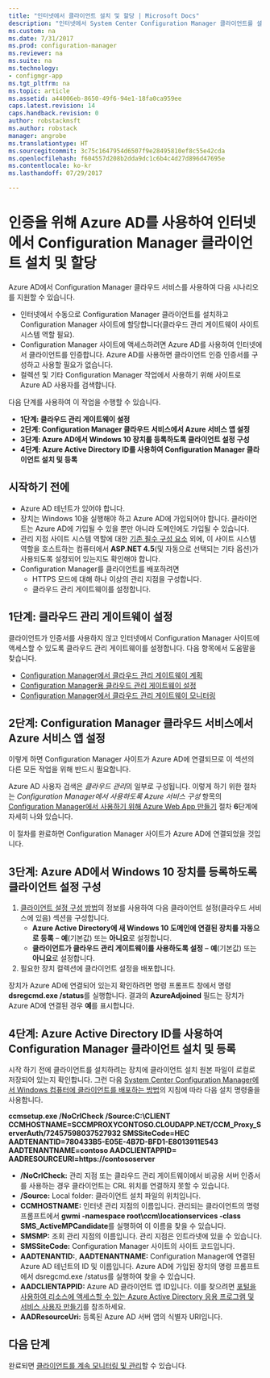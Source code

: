 ```yaml
---
title: "인터넷에서 클라이언트 설치 및 할당 | Microsoft Docs"
description: "인터넷에서 System Center Configuration Manager 클라이언트를 설치 및 할당합니다."
ms.custom: na
ms.date: 7/31/2017
ms.prod: configuration-manager
ms.reviewer: na
ms.suite: na
ms.technology:
- configmgr-app
ms.tgt_pltfrm: na
ms.topic: article
ms.assetid: a44006eb-8650-49f6-94e1-18fa0ca959ee
caps.latest.revision: 14
caps.handback.revision: 0
author: robstackmsft
ms.author: robstack
manager: angrobe
ms.translationtype: HT
ms.sourcegitcommit: 3c75c1647954d6507f9e28495810ef8c55e42cda
ms.openlocfilehash: f604557d208b2dda9dc1c6b4c4d27d896d47695e
ms.contentlocale: ko-kr
ms.lasthandoff: 07/29/2017

---
```


# <a name="install-and-assign-configuration-manager-clients-from-the-internet-using-azure-ad-for-authentication"></a>인증을 위해 Azure AD를 사용하여 인터넷에서 Configuration Manager 클라이언트 설치 및 할당

Azure AD에서 Configuration Manager 클라우드 서비스를 사용하여 다음 시나리오를 지원할 수 있습니다.

- 인터넷에서 수동으로 Configuration Manager 클라이언트를 설치하고 Configuration Manager 사이트에 할당합니다(클라우드 관리 게이트웨이 사이트 시스템 역할 필요).
- Configuration Manager 사이트에 액세스하려면 Azure AD를 사용하여 인터넷에서 클라이언트를 인증합니다. Azure AD를 사용하면 클라이언트 인증 인증서를 구성하고 사용할 필요가 없습니다.
- 컬렉션 및 기타 Configuration Manager 작업에서 사용하기 위해 사이트로 Azure AD 사용자를 검색합니다.

다음 단계를 사용하여 이 작업을 수행할 수 있습니다.

- **1단계: 클라우드 관리 게이트웨이 설정**
- **2단계: Configuration Manager 클라우드 서비스에서 Azure 서비스 앱 설정**
- **3단계: Azure AD에서 Windows 10 장치를 등록하도록 클라이언트 설정 구성**
- **4단계: Azure Active Directory ID를 사용하여 Configuration Manager 클라이언트 설치 및 등록**


## <a name="before-you-start"></a>시작하기 전에

- Azure AD 테넌트가 있어야 합니다.
- 장치는 Windows 10을 실행해야 하고 Azure AD에 가입되어야 합니다. 클라이언트는 Azure AD에 가입될 수 있을 뿐만 아니라 도메인에도 가입될 수 있습니다.
- 관리 지점 사이트 시스템 역할에 대한 [기존 필수 구성 요소](/sccm/core/plan-design/configs/site-and-site-system-prerequisites) 외에, 이 사이트 시스템 역할을 호스트하는 컴퓨터에서 **ASP.NET 4.5**(및 자동으로 선택되는 기타 옵션)가 사용되도록 설정되어 있는지도 확인해야 합니다.
- Configuration Manager를 클라이언트를 배포하려면
    - HTTPS 모드에 대해 하나 이상의 관리 지점을 구성합니다.
    - 클라우드 관리 게이트웨이를 설정합니다.

## <a name="step-1-set-up-the-cloud-management-gateway"></a>1단계: 클라우드 관리 게이트웨이 설정

클라이언트가 인증서를 사용하지 않고 인터넷에서 Configuration Manager 사이트에 액세스할 수 있도록 클라우드 관리 게이트웨이를 설정합니다. 다음 항목에서 도움말을 찾습니다. 

- [Configuration Manager에서 클라우드 관리 게이트웨이 계획](/sccm/core/clients/manage/plan-cloud-management-gateway)
- [Configuration Manager용 클라우드 관리 게이트웨이 설정](/sccm/core/clients/manage/setup-cloud-management-gateway)
- [Configuration Manager에서 클라우드 관리 게이트웨이 모니터링](/sccm/core/clients/manage/monitor-clients-cloud-management-gateway)

## <a name="step-2-set-up-the-azure-services-app-in-configuration-manager-cloud-services"></a>2단계: Configuration Manager 클라우드 서비스에서 Azure 서비스 앱 설정

이렇게 하면 Configuration Manager 사이트가 Azure AD에 연결되므로 이 섹션의 다른 모든 작업을 위해 반드시 필요합니다. 

Azure AD 사용자 검색은 *클라우드 관리*의 일부로 구성됩니다. 이렇게 하기 위한 절차는 *Configuration Manager에서 사용하도록 Azure 서비스 구성* 항목의 [Configuration Manager에서 사용하기 위해 Azure Web App 만들기](/sccm/core/servers/deploy/configure/Azure-services-wizard#webapp) 절차 **6**단계에 자세히 나와 있습니다.
    
이 절차를 완료하면 Configuration Manager 사이트가 Azure AD에 연결되었을 것입니다. 

## <a name="step-3-configure-client-settings-to-register-windows-10-devices-with-azure-ad"></a>3단계: Azure AD에서 Windows 10 장치를 등록하도록 클라이언트 설정 구성

1.  [클라이언트 설정 구성 방법](/sccm/core/clients/deploy/configure-client-settings)의 정보를 사용하여 다음 클라이언트 설정(클라우드 서비스에 있음) 섹션을 구성합니다.
    - **Azure Active Directory에 새 Windows 10 도메인에 연결된 장치를 자동으로 등록** – **예**(기본값) 또는 **아니요**로 설정합니다.
    - **클라이언트가 클라우드 관리 게이트웨이를 사용하도록 설정** – **예**(기본값) 또는 **아니요**로 설정합니다.
2.  필요한 장치 컬렉션에 클라이언트 설정을 배포합니다.

장치가 Azure AD에 연결되어 있는지 확인하려면 명령 프롬프트 창에서 명령 **dsregcmd.exe /status**를 실행합니다. 결과의 **AzureAdjoined** 필드는 장치가 Azure AD에 연결된 경우 **예**를 표시합니다.


## <a name="step-4-install-and-register-the-configuration-manager-client-using-azure-active-directory-identity"></a>4단계: Azure Active Directory ID를 사용하여 Configuration Manager 클라이언트 설치 및 등록

시작 하기 전에 클라이언트를 설치하려는 장치에 클라이언트 설치 원본 파일이 로컬로 저장되어 있는지 확인합니다. 그런 다음 [System Center Configuration Manager에서 Windows 컴퓨터에 클라이언트를 배포하는 방법](/sccm/core/clients/deploy/deploy-clients-to-windows-computers#a-namebkmkmanuala-how-to-install-clients-manually)의 지침에 따라 다음 설치 명령줄을 사용합니다. 

**ccmsetup.exe /NoCrlCheck /Source:C:\CLIENT CCMHOSTNAME=SCCMPROXYCONTOSO.CLOUDAPP.NET/CCM_Proxy_ServerAuth/72457598037527932 SMSSiteCode=HEC AADTENANTID=780433B5-E05E-4B7D-BFD1-E8013911E543 AADTENANTNAME=contoso AADCLIENTAPPID= AADRESOURCEURI=https://contososerver**

- **/NoCrlCheck:** 관리 지점 또는 클라우드 관리 게이트웨이에서 비공용 서버 인증서를 사용하는 경우 클라이언트는 CRL 위치를 연결하지 못할 수 있습니다.
- **/Source:** Local folder: 클라이언트 설치 파일의 위치입니다.
- **CCMHOSTNAME:** 인터넷 관리 지점의 이름입니다. 관리되는 클라이언트의 명령 프롬프트에서 **gwmi -namespace root\ccm\locationservices -class SMS_ActiveMPCandidate**를 실행하여 이 이름을 찾을 수 있습니다.
- **SMSMP:** 조회 관리 지점의 이름입니다. 관리 지점은 인트라넷에 있을 수 있습니다.
- **SMSSiteCode:** Configuration Manager 사이트의 사이트 코드입니다.
- **AADTENANTID:**, **AADTENANTNAME:** Configuration Manager에 연결된 Azure AD 테넌트의 ID 및 이름입니다. Azure AD에 가입된 장치의 명령 프롬프트에서 dsregcmd.exe /status를 실행하여 찾을 수 있습니다.
- **AADCLIENTAPPID:** Azure AD 클라이언트 앱 ID입니다. 이를 찾으려면 [포털을 사용하여 리소스에 액세스할 수 있는 Azure Active Directory 응용 프로그램 및 서비스 사용자 만들기](https://docs.microsoft.com/azure/azure-resource-manager/resource-group-create-service-principal-portal#get-application-id-and-authentication-key)를 참조하세요.
- **AADResourceUri:** 등록된 Azure AD 서버 앱의 식별자 URI입니다.


## <a name="next-steps"></a>다음 단계

완료되면 [클라이언트를 계속 모니터링 및 관리](/sccm/core/clients/manage/monitor-clients)할 수 있습니다.

